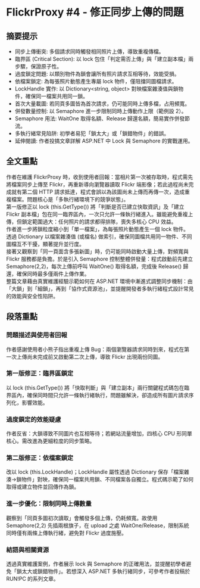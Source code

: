# FlickrProxy #4 - 修正同步上傳的問題

## 摘要提示
- 同步上傳衝突: 多個請求同時觸發相同照片上傳，導致重複傳檔。  
- 臨界區 (Critical Section): 以 lock 包住「判定需否上傳」與「建立副本檔」兩步驟，保證原子性。  
- 過度鎖定問題: 以類別物件為鎖會讓所有照片請求互相等待，效能受損。  
- 依檔案鎖定: 為每張照片動態產生專屬 lock 物件，僅阻擋同圖檔請求。  
- LockHandle 實作: 以 Dictionary<string, object> 對映檔案雜湊值與鎖物件，確保同一檔案共用同一鎖。  
- 首次大量載圖: 若同頁多圖皆為首次請求，仍可能同時上傳多檔，占用頻寬。  
- 併發數量控制: 以 Semaphore 進一步限制同時上傳動作上限（範例設 2）。  
- Semaphore 用法: WaitOne 取得名額、Release 歸還名額，簡易實作併發節流。  
- 多執行緒常見陷阱: 初學者易犯「鎖太大」或「鎖錯物件」的錯誤。  
- 延伸閱讀: 作者投搞文章詳解 ASP.NET 中 Lock 與 Semaphore 的實戰運用。

## 全文重點
作者在維護 FlickrProxy 時，收到使用者回報：當相片第一次被存取時，程式需先將檔案同步上傳至 Flickr，再重新導向瀏覽器讀取 Flickr 端影像；若此過程尚未完成就有第二個 HTTP 請求抵達，程式會誤以為該圖尚未上傳而再傳一次，造成重複檔案。問題核心是「多執行緒環境下的競爭狀態」。  
第一版修正以 lock (this.GetType()) 將「判斷是否已建立快取資訊」及「建立 Flickr 副本檔」包在同一臨界區內，一次只允許一條執行緒進入。雖能避免重複上傳，但鎖定範圍過大：任何照片的請求都得排隊，喪失多核心 CPU 效益。  
作者進一步將鎖粒度縮小到「單一檔案」，為每張照片動態產生一個 lock 物件。透過 Dictionary 以檔案雜湊值 (或檔名) 做索引，確保同圖檔共用同一物件、不同圖檔互不干擾，顯著提升並行度。  
接著又觀察到「同一頁面含多張新圖」時，仍可能同時啟動大量上傳，對頻寬與 Flickr 服務都是負擔。於是引入 Semaphore 控制整體併發量：程式啟動前先建立 Semaphore(2,2)，每次上傳前呼叫 WaitOne() 取得名額，完成後 Release() 歸還，確保同時最多僅兩件上傳作業。  
整篇文章藉由真實維護經驗示範如何在 ASP.NET 環境中漸進式調整同步機制：由「大鎖」到「細鎖」，再到「協作式資源池」，並提醒開發者多執行緒程式設計常見的效能與安全性陷阱。

## 段落重點
### 問題描述與使用者回報
作者感謝使用者小熊子指出重複上傳 Bug：兩個瀏覽器請求同時到來，程式在第一次上傳尚未完成前又啟動第二次上傳，導致 Flickr 出現兩份同圖。

### 第一版修正：臨界區鎖定
以 lock (this.GetType()) 將「快取判斷」與「建立副本」兩行關鍵程式碼包在臨界區內，確保同時間只允許一條執行緒執行，問題雖解決，卻造成所有圖片請求序列化，影響效能。

### 過度鎖定的效能疑慮
作者反省：大鎖導致不同圖片也互相等待；若網站流量增加，四核心 CPU 形同單核心。需改進為更細粒度的同步策略。

### 第二版修正：依檔案鎖定
改以 lock (this.LockHandle)；LockHandle 屬性透過 Dictionary 保存「檔案雜湊→鎖物件」對映，確保同一檔案共用鎖、不同檔案各自獨立。程式碼示範了如何取得或建立物件並回傳作為鎖。

### 進一步優化：限制同時上傳數量
觀察到「同頁多圖初次讀取」會觸發多個上傳，仍耗頻寬。故使用 Semaphore(2,2) 先插兩根旗子，在 upload 之處 WaitOne/Release，限制系統同時僅有兩條上傳執行緒，避免對 Flickr 過度施壓。

### 結語與相關資源
透過真實維護案例，作者展示 lock 與 Semaphore 的正確用法，並提醒初學者避免「鎖太大或鎖錯物件」。若想深入 ASP.NET 多執行緒同步，可參考作者投稿於 RUN!PC 的系列文章。